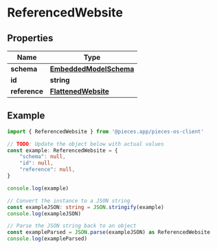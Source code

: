 
# ReferencedWebsite


## Properties

Name | Type
------------ | -------------
**schema** | [**EmbeddedModelSchema**](EmbeddedModelSchema)
**id** | **string**
**reference** | [**FlattenedWebsite**](FlattenedWebsite)

## Example

```typescript
import { ReferencedWebsite } from '@pieces.app/pieces-os-client'

// TODO: Update the object below with actual values
const example: ReferencedWebsite = {
    "schema": null,
    "id": null,
    "reference": null,
}

console.log(example)

// Convert the instance to a JSON string
const exampleJSON: string = JSON.stringify(example)
console.log(exampleJSON)

// Parse the JSON string back to an object
const exampleParsed = JSON.parse(exampleJSON) as ReferencedWebsite
console.log(exampleParsed)
```


